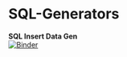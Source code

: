 # SQL-Generators

<b>SQL Insert Data Gen</b><br>
[![Binder](https://mybinder.org/badge_logo.svg)](https://mybinder.org/v2/gh/TheLifeOfComputing/SQL-Generators.git/HEAD?filepath=SQL%20Insert%20Data.ipynb)
